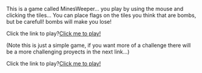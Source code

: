 This is a game called MinesWeeper... you play by using the mouse and clicking the tiles...
You can place flags on the tiles you think that are bombs, but be carefull! bombs will make you lose!

Click the link to play?<a href="http://htmlpreview.github.io/?https://github.com/Duduoop/Minesweeper/blob/main/index.html">Click me to play!</a>

(Note this is just a simple game, if you want more of a challenge there will be a more challenging proyects in the next link...)


Click the link to play?<a href="http://htmlpreview.github.io/?https://github.com/Duduoop/Minesweeper/blob/main/index.html">Click me to play!</a>
